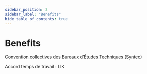 ```yaml
---
sidebar_position: 2
sidebar_label: "Benefits"
hide_table_of_contents: true
---
```


# Benefits

[Convention collectives des Bureaux d’Études Techniques (Syntec)](https://www.syntec.fr/convention-collective/)

Accord temps de travail : LIK
